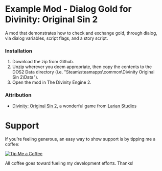 Example Mod - Dialog Gold for Divinity: Original Sin 2
=======

A mod that demonstrates how to check and exchange gold, through dialog, via dialog variables, script flags, and a story script.

### Installation

1. Download the zip from Github.
2. Unzip wherever you deem appropriate, then copy the contents to the DOS2 Data directory (i.e. "Steam\steamapps\common\Divinity Original Sin 2\Data").
3. Open the mod in The Divinity Engine 2.

### Attribution
- [Divinity: Original Sin 2](http://store.steampowered.com/app/435150/Divinity_Original_Sin_2/), a wonderful game from [Larian Studios](http://larian.com/)

# Support
If you're feeling generous, an easy way to show support is by tipping me a coffee:

[![Tip Me a Coffee](https://i.imgur.com/NkmwXff.png)](https://ko-fi.com/LaughingLeader)

All coffee goes toward fueling my development efforts. Thanks!